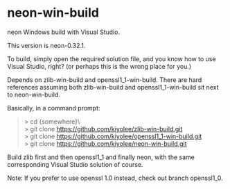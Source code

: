 # neon-win-build

neon Windows build with Visual Studio.

This version is neon-0.32.1.

To build, simply open the required solution file, and
you know how to use Visual Studio, right?
(or perhaps this is the wrong place for you.)

Depends on zlib-win-build and openssl1_1-win-build.
There are hard references assuming both zlib-win-build and openssl1_1-win-build
sit next to neon-win-build.

Basically, in a command prompt:

> \> cd {somewhere}\\  
> \> git clone https://github.com/kiyolee/zlib-win-build.git  
> \> git clone https://github.com/kiyolee/openssl1_1-win-build.git  
> \> git clone https://github.com/kiyolee/neon-win-build.git

Build zlib first and then openssl1_1 and finally neon, with the same corresponding Visual Studio solution of course.

Note: If you prefer to use openssl 1.0 instead, check out branch openssl1_0.
